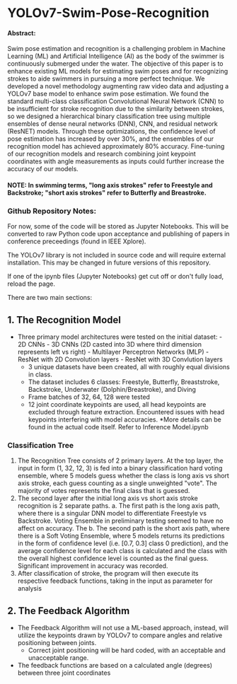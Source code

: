 # YOLOv7-Swim-Pose-Recognition

#### Abstract:
Swim pose estimation and recognition is a challenging problem in Machine Learning (ML) and Artificial Intelligence (AI) as the body of the swimmer is continuously submerged under the water. The objective of this paper is to enhance existing ML models for estimating swim poses and for recognizing strokes to aide swimmers in pursuing a more perfect technique. We developed a novel methodology augmenting raw video data and adjusting a YOLOv7 base model to enhance swim pose estimation. We found the standard multi-class classification Convolutional Neural Network (CNN) to be insufficient for stroke recognition due to the similarity between strokes, so we designed a hierarchical binary classification tree using multiple ensembles of dense neural networks (DNN), CNN, and residual network (ResNET) models. Through these optimizations, the confidence level of pose estimation has increased by over 30%, and the ensembles of our recognition model has achieved approximately 80% accuracy. Fine-tuning of our recognition models and research combining joint keypoint coordinates with angle measurements as inputs could further increase the accuracy of our models.

#### NOTE: In swimming terms, "long axis strokes" refer to Freestyle and Backstroke; "short axis strokes" refer to Butterfly and Breastroke.

### Github Repository Notes:
For now, some of the code will be stored as Jupyter Notebooks. This will be converted to raw Python code upon acceptance and publishing of papers in conference preceedings (found in IEEE Xplore).

The YOLOv7 library is not included in source code and will require external installation. This may be changed in future versions of this repository.

If one of the ipynb files (Jupyter Notebooks) get cut off or don't fully load, reload the page.


There are two main sections:
## 1. The Recognition Model
  - Three primary model architectures were tested on the initial dataset:
        - 2D CNNs
        - 3D CNNs (2D casted into 3D where third dimension represents left vs right)
        - Multilayer Perceptron Networks (MLP)
        - ResNet with 2D Convolution layers
        - ResNet with 3D Convlution layers
    - 3 unique datasets have been created, all with roughly equal divisions in class.
    - The dataset includes 6 classes: Freestyle, Butterfly, Breaststroke, Backstroke, Underwater (Dolphin/Breastroke), and Diving
    - Frame batches of 32, 64, 128 were tested
    - 12 joint coordinate keypoints are used, all head keypoints are excluded through feature extraction. Encountered issues with head keypoints interfering with model accuracies.
    *More details can be found in the actual code itself. Refer to Inference Model.ipynb

### Classification Tree
1. The Recognition Tree consists of 2 primary layers. At the top layer, the input in form (1, 32, 12, 3) is fed into a binary classification hard voting ensemble, where 5 models guess whether the class is long axis vs short axis stroke, each guess counting as a single unweighted "vote". The majority of votes represents the final class that is guessed.
2. The second layer after the initial long axis vs short axis stroke recognition is 2 separate paths.
     a. The first path is the long axis path, where there is a singular DNN model to differentiate Freestyle vs Backstroke. Voting Ensemble in preliminary testing seemed to have no affect on accuracy. The 
     b. The second path is the short axis path, where there is a Soft Voting Ensemble, where 5 models returns its predictions in the form of confidence level (i.e. [0.7, 0.3] class 0 prediction), and the average confidence level for each class is calculated and the class with the overall highest confidence level is counted as the final guess. Significant improvement in accuracy was recorded.
3. After classification of stroke, the program will then execute its respective feedback functions, taking in the input as parameter for analysis
   
## 2. The Feedback Algorithm
- The Feedback Algorithm will not use a ML-based approach, instead, will utilize the keypoints drawn by YOLOv7 to compare angles and relative positioning between joints.
  - Correct joint positioning will be hard coded, with an acceptable and unacceptable range.
- The feedback functions are based on a calculated angle (degrees) between three joint coordinates
